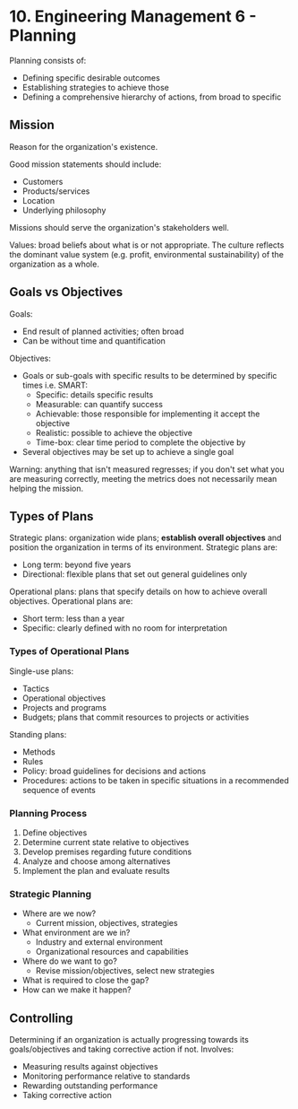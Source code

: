 # 10. Engineering Management 6 - Planning

Planning consists of:

- Defining specific desirable outcomes
- Establishing strategies to achieve those
- Defining a comprehensive hierarchy of actions, from broad to specific

## Mission

Reason for the organization's existence.

Good mission statements should include:

- Customers
- Products/services
- Location
- Underlying philosophy

Missions should serve the organization's stakeholders well.

Values: broad beliefs about what is or not appropriate. The culture reflects the dominant value system (e.g. profit, environmental sustainability) of the organization as a whole.

## Goals vs Objectives

Goals:

- End result of planned activities; often broad
- Can be without time and quantification

Objectives:

- Goals or sub-goals with specific results to be determined by specific times i.e. SMART:
  - Specific: details specific results
  - Measurable: can quantify success
  - Achievable: those responsible for implementing it accept the objective
  - Realistic: possible to achieve the objective
  - Time-box: clear time period to complete the objective by
- Several objectives may be set up to achieve a single goal

Warning: anything that isn't measured regresses; if you don't set what you are measuring correctly, meeting the metrics does not necessarily mean helping the mission.

## Types of Plans

Strategic plans: organization wide plans; **establish overall objectives** and position the organization in terms of its environment. Strategic plans are:

- Long term: beyond five years
- Directional: flexible plans that set out general guidelines only

Operational plans: plans that specify details on how to achieve overall objectives. Operational plans are:

- Short term: less than a year
- Specific: clearly defined with no room for interpretation

### Types of Operational Plans

Single-use plans:

- Tactics
- Operational objectives
- Projects and programs
- Budgets; plans that commit resources to projects or activities

Standing plans:

- Methods
- Rules
- Policy: broad guidelines for decisions and actions
- Procedures: actions to be taken in specific situations in a recommended sequence of events

### Planning Process

1. Define objectives
2. Determine current state relative to objectives
3. Develop premises regarding future conditions
4. Analyze and choose among alternatives
5. Implement the plan and evaluate results

### Strategic Planning

- Where are we now?
  - Current mission, objectives, strategies
- What environment are we in?
  - Industry and external environment
  - Organizational resources and capabilities
- Where do we want to go?
  - Revise mission/objectives, select new strategies
- What is required to close the gap?
- How can we make it happen?

## Controlling

Determining if an organization is actually progressing towards its goals/objectives and taking corrective action if not. Involves:

- Measuring results against objectives
- Monitoring performance relative to standards
- Rewarding outstanding performance
- Taking corrective action
